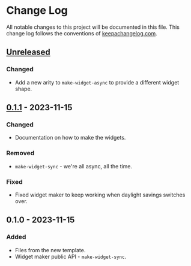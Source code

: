 # Change Log
All notable changes to this project will be documented in this file. This change log follows the conventions of [keepachangelog.com](http://keepachangelog.com/).

## [Unreleased]
### Changed
- Add a new arity to `make-widget-async` to provide a different widget shape.

## [0.1.1] - 2023-11-15
### Changed
- Documentation on how to make the widgets.

### Removed
- `make-widget-sync` - we're all async, all the time.

### Fixed
- Fixed widget maker to keep working when daylight savings switches over.

## 0.1.0 - 2023-11-15
### Added
- Files from the new template.
- Widget maker public API - `make-widget-sync`.

[Unreleased]: https://sourcehost.site/your-name/user-management/compare/0.1.1...HEAD
[0.1.1]: https://sourcehost.site/your-name/user-management/compare/0.1.0...0.1.1
